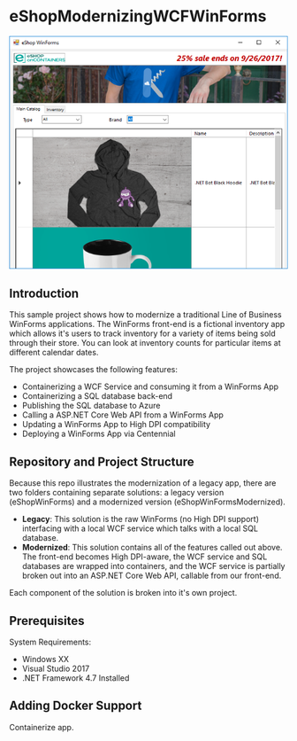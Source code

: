 # eShopModernizingWCFWinForms

![WinForms](assets/Winforms.PNG)

## Introduction
This sample project shows how to modernize a traditional Line of Business WinForms applications. The WinForms front-end is a fictional inventory app which allows it's users to track inventory for a variety of items being sold through their store. You can look at inventory counts for particular items at different calendar dates. 

The project showcases the following features:
- Containerizing a WCF Service and consuming it from a WinForms App
- Containerizing a SQL database back-end
- Publishing the SQL database to Azure
- Calling a ASP.NET Core Web API from a WinForms App
- Updating a WinForms App to High DPI compatibility
- Deploying a WinForms App via Centennial

## Repository and Project Structure

Because this repo illustrates the modernization of a legacy app, there are two folders containing separate solutions: a legacy version (eShopWinForms) and a modernized version (eShopWinFormsModernized). 
 - **Legacy**: This solution is the raw WinForms (no High DPI support) interfacing with a local WCF service which talks with a local SQL database.
 - **Modernized**: This solution contains all of the features called out above. The front-end becomes High DPI-aware, the WCF service and SQL databases are wrapped into containers, and the WCF service is partially broken out into an ASP.NET Core Web API, callable from our front-end.

Each component of the solution is broken into it's own project.

## Prerequisites
System Requirements:
- Windows XX 
- Visual Studio 2017
- .NET Framework 4.7 Installed

## Adding Docker Support

Containerize app.

